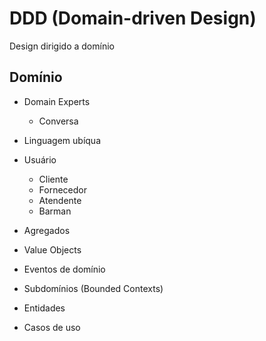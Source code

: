 # DDD (Domain-driven Design)

Design dirigido a domínio

## Domínio

- Domain Experts
    - Conversa
- Linguagem ubíqua

- Usuário
    - Cliente
    - Fornecedor
    - Atendente
    - Barman

- Agregados
- Value Objects
- Eventos de domínio
- Subdomínios (Bounded Contexts)
- Entidades
- Casos de uso